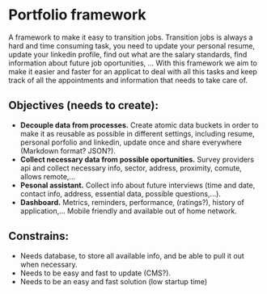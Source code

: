 # Portfolio framework
A framework to make it easy to transition jobs. Transition jobs is always a hard and time consuming task, you need to update your personal resume, update your linkedin profile, find out what are the salary standards, find information about future job oportunities, ...
With this framework we aim to make it easier and faster for an applicat to deal with all this tasks and keep track of all the appointments and information that needs to take care of.

## Objectives (needs to create):
- **Decouple data from processes.** Create atomic data buckets in order to make it as reusable as possible in different settings, including resume, personal porfolio and linkedin, update once and share everywhere (Markdown format? JSON?).
- **Collect necessary data from possible oportunities.** Survey providers api and collect necessary info, sector, address, proximity, comute, allows remote,...
- **Pesonal assistant.** Collect info about future interviews (time and date, contact info, address, essential data, possible questions,...).
- **Dashboard.** Metrics, reminders, performance, (ratings?), history of application,... Mobile friendly and available out of home network.

## Constrains:
- Needs database, to store all available info, and be able to pull it out when necessary.
- Needs to be easy and fast to update (CMS?).
- Needs to be an easy and fast solution (low startup time)
